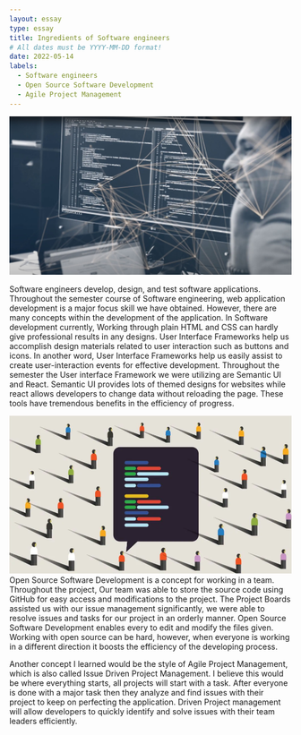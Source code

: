 ```yaml
---
layout: essay
type: essay
title: Ingredients of Software engineers
# All dates must be YYYY-MM-DD format!
date: 2022-05-14
labels:
  - Software engineers
  - Open Source Software Development
  - Agile Project Management
---
```


<img class="ui medium left floated image" src="../images/SE.jpg">

Software engineers develop, design, and test software applications. Throughout the semester course of Software engineering, web application development is a major focus skill we have obtained. However, there are many concepts within the development of the application. In Software development currently, Working through plain HTML and CSS can hardly give professional results in any designs. User Interface Frameworks help us accomplish design materials related to user interaction such as buttons and icons. In another word, User Interface Frameworks help us easily assist to create user-interaction events for effective development. Throughout the semester the User interface Framework we were utilizing are Semantic UI and React. Semantic UI provides lots of themed designs for websites while react allows developers to change data without reloading the page. These tools have tremendous benefits in the efficiency of progress.

<img class="ui medium right floated image" src="../images/ossd.jpg">
Open Source Software Development is a concept for working in a team. Throughout the project, Our team was able to store the source code using GitHub for easy access and modifications to the project. The Project Boards assisted us with our issue management significantly, we were able to resolve issues and tasks for our project in an orderly manner. Open Source Software Development enables every to edit and modify the files given. Working with open source can be hard, however, when everyone is working in a different direction it boosts the efficiency of the developing process.

Another concept I learned would be the style of Agile Project Management, which is also called Issue Driven Project Management. I believe this would be where everything starts, all projects will start with a task. After everyone is done with a major task then they analyze and find issues with their project to keep on perfecting the application. Driven Project management will allow developers to quickly identify and solve issues with their team leaders efficiently.
